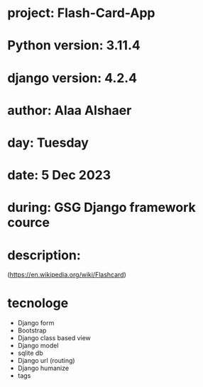 # project: Flash-Card-App
# Python version: 3.11.4
# django version: 4.2.4
# author: Alaa Alshaer
# day: Tuesday
# date: 5 Dec 2023
# during: GSG Django framework cource

# description:
(https://en.wikipedia.org/wiki/Flashcard)
   
# tecnologe
  - Django form
  - Bootstrap
  - Django class based view
  - Django model
  - sqlite db
  - Django url (routing)
  - Django humanize
  - tags
